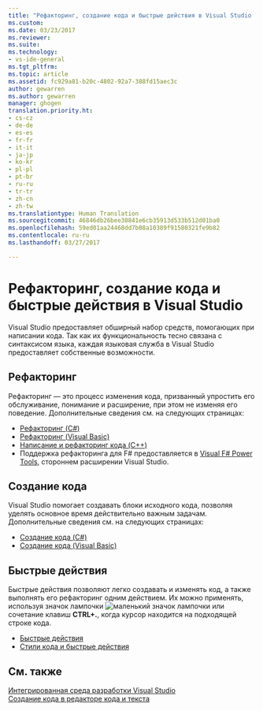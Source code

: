 ```yaml
---
title: "Рефакторинг, создание кода и быстрые действия в Visual Studio | Документы Майкрософт"
ms.custom: 
ms.date: 03/23/2017
ms.reviewer: 
ms.suite: 
ms.technology:
- vs-ide-general
ms.tgt_pltfrm: 
ms.topic: article
ms.assetid: fc929a81-b20c-4802-92a7-388fd15aec3c
author: gewarren
ms.author: gewarren
manager: ghogen
translation.priority.ht:
- cs-cz
- de-de
- es-es
- fr-fr
- it-it
- ja-jp
- ko-kr
- pl-pl
- pt-br
- ru-ru
- tr-tr
- zh-cn
- zh-tw
ms.translationtype: Human Translation
ms.sourcegitcommit: 46846db26bee30841e6cb35913d533b512d01ba0
ms.openlocfilehash: 59ed01aa24468dd7b08a10389f91580321fe9b82
ms.contentlocale: ru-ru
ms.lasthandoff: 03/27/2017

---
```

# <a name="refactoring-code-generation-and-quick-actions-in-visual-studio"></a>Рефакторинг, создание кода и быстрые действия в Visual Studio
Visual Studio предоставляет обширный набор средств, помогающих при написании кода.  Так как их функциональность тесно связана с синтаксисом языка, каждая языковая служба в Visual Studio предоставляет собственные возможности.

## <a name="refactoring"></a>Рефакторинг
Рефакторинг — это процесс изменения кода, призванный упростить его обслуживание, понимание и расширение, при этом не изменяя его поведение.  Дополнительные сведения см. на следующих страницах:  
  
* [Рефакторинг (C#)](../csharp-ide/refactoring-csharp.md)  
* [Рефакторинг (Visual Basic)](../vb-ide/refactoring-vb.md)  
* [Написание и рефакторинг кода (C++)](/cpp/ide/writing-and-refactoring-code-cpp)  
* Поддержка рефакторинга для F# предоставляется в [Visual F# Power Tools](https://visualstudiogallery.msdn.microsoft.com/136b942e-9f2c-4c0b-8bac-86d774189cff), стороннем расширении Visual Studio.  

## <a name="code-generation"></a>Создание кода
Visual Studio помогает создавать блоки исходного кода, позволяя уделять основное время действительно важным задачам.  Дополнительные сведения см. на следующих страницах:  
  
* [Создание кода (C#)](../csharp-ide/code-generation-csharp.md)
* [Создание кода (Visual Basic)](../vb-ide/code-generation-vb.md)

<a name="#quick-actions"></a>
## <a name="quick-actions"></a>Быстрые действия
Быстрые действия позволяют легко создавать и изменять код, а также выполнять его рефакторинг одним действием.  Их можно применять, используя значок лампочки ![маленький значок лампочки](media/vs2015_lightbulbsmall.png "VS2017_LightBulbSmall") или сочетание клавиш **CTRL+.**, когда курсор находится на подходящей строке кода.

* [Быстрые действия](quick-actions.md)
* [Стили кода и быстрые действия](code-styles-and-quick-actions.md)

## <a name="see-also"></a>См. также  
[Интегрированная среда разработки Visual Studio](../ide/visual-studio-ide.md)   
[Создание кода в редакторе кода и текста](../ide/writing-code-in-the-code-and-text-editor.md)  


